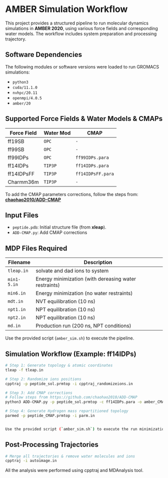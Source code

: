 # AMBER Simulation Workflow

This project provides a structured pipeline to run molecular dynamics simulations in **AMBER 2020**, using various force fields and corresponding water models. 
The workflow includes system preparation and processing trajectory.

## Software Dependencies

The following modules or software versions were loaded to run GROMACS simulations:

- `python3`
- `cuda/11.1.0`
- `nvhpc/20.11`
- `openmpi/4.0.5`
- `amber/20`


## Supported Force Fields & Water Models & CMAPs

| Force Field        | Water Mod                   | CMAP              |
|--------------------|-----------------------------|-------------------|
| ff19SB             | `OPC`                       |    `-`            |
| ff99SB             | `OPC`                       |    `-`            |
| ff99IDPs           | `OPC`                       | `ff99IDPs.para`   |
| ff14IDPs           | `TIP3P`                     | `ff14IDPs.para`   |
| ff14IDPsFF         | `TIP3P`                     | `ff14IDPsFF.para` |
| Charmm36m          | `TIP3P`                     |    `-`            |

To add the CMAP parameters corrections, follow the steps from: **[chaohao2010/ADD-CMAP](https://github.com/chaohao2010/ADD-CMAP)**

## Input Files

- `peptide.pdb`: Initial structure file (from **xleap**).
- `ADD-CMAP.py`: Add CMAP corrections


## MDP Files Required

| Filename     | Description                                           |
|--------------|-------------------------------------------------------|
| `tleap.in`   | solvate and dad ions to system                        |
| `min1-5.in`  | Energy minimization (with dereasing water restraints) |
| `min6.in`    | Energy minimization (no water restraints)             |
| `mdt.in`     | NVT equilibration (10 ns)                             |
| `npt1.in`    | NPT equilibration (10 ns)                             |
| `npt2.in`    | NPT equilibration (10 ns)                             |
| `md.in`      | Production run (200 ns, NPT conditions)               |

Use the provided script (`amber_sim.sh`) to execute the pipeline.

## Simulation Workflow (Example: ff14IDPs)

```bash
# Step 1: Generate topology & atomic coordinates
tleap -f tleap.in

# Step 2: Randomize ions positions
cpptraj -p peptide_sol.prmtop -i cpptraj_randomizeions.in

# Step 3: Add CMAP corrections
# Follow steps from https://github.com/chaohao2010/ADD-CMAP
python3 ADD-CMAP.py -p peptide_sol.prmtop -c ff14IDPs.para -o amber_CMAP.prmtop -s

# Step 4: Generate Hydrogen mass repartitioned topology
parmed -p peptide_CMAP.prmtop -i parm.in


Use the provided script (`amber_sim.sh`) to execute the run minimization, heating, equilibration and production simulations.

```
## Post-Processing Trajectories

```bash
# Merge all trajectories & remove water molecules and ions
cpptraj -i autoimage.in

```

All the analysis were performed using cpptraj and MDAnalysis tool. 


